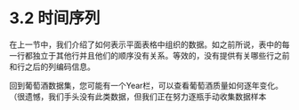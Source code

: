 # 3.2 时间序列

在上一节中，我们介绍了如何表示平面表格中组织的数据。如之前所说，表中的每一行都独立于其他行并且他们的顺序没有关系。等效的，没有提供有关哪些行之前和行之后的列编码信息。

回到葡萄酒数据集，您可能有一个Year栏，可以查看葡萄酒质量如何逐年变化。 （很遗憾，我们手头没有此类数据，但我们正在努力逐瓶手动收集数据样本